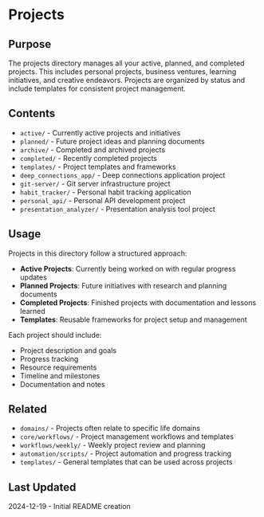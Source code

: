 # Projects

## Purpose
The projects directory manages all your active, planned, and completed projects. This includes personal projects, business ventures, learning initiatives, and creative endeavors. Projects are organized by status and include templates for consistent project management.

## Contents
- `active/` - Currently active projects and initiatives
- `planned/` - Future project ideas and planning documents
- `archive/` - Completed and archived projects
- `completed/` - Recently completed projects
- `templates/` - Project templates and frameworks
- `deep_connections_app/` - Deep connections application project
- `git-server/` - Git server infrastructure project
- `habit_tracker/` - Personal habit tracking application
- `personal_api/` - Personal API development project
- `presentation_analyzer/` - Presentation analysis tool project

## Usage
Projects in this directory follow a structured approach:

- **Active Projects**: Currently being worked on with regular progress updates
- **Planned Projects**: Future initiatives with research and planning documents
- **Completed Projects**: Finished projects with documentation and lessons learned
- **Templates**: Reusable frameworks for project setup and management

Each project should include:
- Project description and goals
- Progress tracking
- Resource requirements
- Timeline and milestones
- Documentation and notes

## Related
- `domains/` - Projects often relate to specific life domains
- `core/workflows/` - Project management workflows and templates
- `workflows/weekly/` - Weekly project review and planning
- `automation/scripts/` - Project automation and progress tracking
- `templates/` - General templates that can be used across projects

## Last Updated
2024-12-19 - Initial README creation
